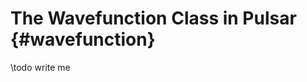 The Wavefunction Class in Pulsar                                 {#wavefunction}
================================

\todo write me
